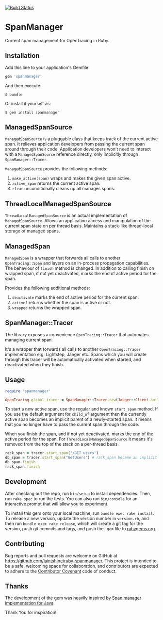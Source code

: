 [![Build Status](https://travis-ci.org/iaintshine/ruby-spanmanager.svg?branch=master)](https://travis-ci.org/iaintshine/ruby-spanmanager)

# SpanManager

Current span management for OpenTracing in Ruby.

## Installation

Add this line to your application's Gemfile:

```ruby
gem 'spanmanager'
```

And then execute:

    $ bundle

Or install it yourself as:

    $ gem install spanmanager


## ManagedSpanSource

`ManagedSpanSource` is a pluggable class that keeps track of the current active span. It relieves application developers from passing the current span around through their code. Application developers won't need to interact with a `ManagedSpanSource` reference directly, only implicitly through `SpanManager::Tracer`.

`ManagedSpanSource` provides the following methods:

1. `make_active(span)`  wraps and makes the given span active.
2. `active_span` returns the current active span.
3. `clear` unconditionally cleans up all manages spans.

## ThreadLocalManagedSpanSource

`ThreadLocalManagedSpanSource` is an actual implementation of `ManagedSpanSource`. Allows an application access and manipulation of the current span state on per thread basis. Maintains a stack-like thread-local storage of managed spans.

## ManagedSpan

`ManagedSpan` is a wrapper that forwards all calls to another `OpenTracing::Span` and layers on an in-process propagation capabilities.
The behaviour of `finish` method is changed. In addition to calling finish on wrapped span, if not yet deactivated, marks the end of active period for the span.

Provides the following additional methods:

1. `deactivate` marks the end of active period for the current span.
2. `active?` returns whether the span is active or not.
3. `wrapped` returns the wrapped span.

## SpanManager::Tracer

The library exposes a convenience `OpenTracing::Tracer` that automates managing current span.

It's a wrapper that forwards all calls to another `OpenTracing::Tracer` implementation e.g. Lightstep, Jaeger etc.
Spans which you will create through this tracer will be automatically activated when started, and
deactivated when they finish.

## Usage

```ruby
require 'spanmanager'

OpenTracing.global_tracer = SpanManager::Tracer.new(Jaeger::Client.build, SpanManager::ThreadLocalManagedSpanSource.new)
```

To start a new active span, use the regular and known `start_span` method. If you use the default argument for `child_of` argument
then the currently active span becomes an implicit parent of a newly-started span. It means that you no longer have to 
pass the current span through the code.

When you finish the span, and if not yet deactivated, marks the end of the active period for the span. For `ThreadLocalManagedSpanSource`
it means it's removed from the top of the stack on a per-thread basis.

```ruby
rack_span = tracer.start_span("/GET users")
db_span = tracer.start_span("GetUsers") # rack_span became an implicit parent of db_span
db_span.finish
rack_span.finish
```

## Development

After checking out the repo, run `bin/setup` to install dependencies. Then, run `rake spec` to run the tests. You can also run `bin/console` for an interactive prompt that will allow you to experiment.

To install this gem onto your local machine, run `bundle exec rake install`. To release a new version, update the version number in `version.rb`, and then run `bundle exec rake release`, which will create a git tag for the version, push git commits and tags, and push the `.gem` file to [rubygems.org](https://rubygems.org).

## Contributing

Bug reports and pull requests are welcome on GitHub at https://github.com/iaintshine/ruby-spanmanager. This project is intended to be a safe, welcoming space for collaboration, and contributors are expected to adhere to the [Contributor Covenant](http://contributor-covenant.org) code of conduct.

## Thanks

The development of the gem was heavily inspired by [Span manager implementation for Java](https://github.com/opentracing-contrib/java-spanmanager/).

Thank You for inspiration!

